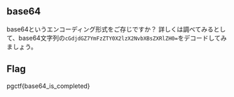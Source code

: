 ## base64

base64というエンコーディング形式をご存じですか？
詳しくは調べてみるとして、base64文字列の`cGdjdGZ7YmFzZTY0X2lzX2NvbXBsZXRlZH0=`をデコードしてみましょう。

## Flag

pgctf{base64_is_completed}
